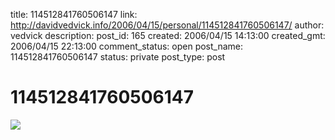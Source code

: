 title: 114512841760506147
link: http://davidvedvick.info/2006/04/15/personal/114512841760506147/
author: vedvick
description: 
post_id: 165
created: 2006/04/15 14:13:00
created_gmt: 2006/04/15 22:13:00
comment_status: open
post_name: 114512841760506147
status: private
post_type: post

# 114512841760506147

![](http://photos1.blogger.com/blogger/6155/868/0/Pix008-717605.jpg)
